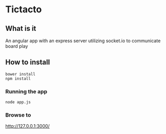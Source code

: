 # Tictacto

## What is it
An angular app with an express server utilizing socket.io to communicate board play

## How to install
```shell
bower install
npm install
```

### Running the app
```shell
node app.js
```
### Browse to
<a href="http://127.0.0.1:3000/">http://127.0.0.1:3000/</a>
